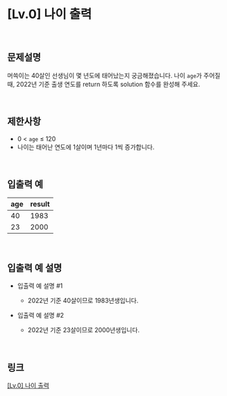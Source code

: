 # [Lv.0] 나이 출력

<br>

## 문제설명
머쓱이는 40살인 선생님이 몇 년도에 태어났는지 궁금해졌습니다. 나이 `age`가 주어질 때, 2022년 기준 출생 연도를 return 하도록 solution 함수를 완성해 주세요.

<br>

## 제한사항
- 0 < `age` ≤ 120
- 나이는 태어난 연도에 1살이며 1년마다 1씩 증가합니다.

<br>

## 입출력 예
| age | result |
|---|---|
| 40 | 1983 |
| 23 | 2000 |

<br>

## 입출력 예 설명
- 입출력 예 설명 #1
    - 2022년 기준 40살이므로 1983년생입니다.

- 입출력 예 설명 #2
    - 2022년 기준 23살이므로 2000년생입니다.

<br>

## 링크
[[Lv.0] 나이 출력](https://school.programmers.co.kr/learn/courses/30/lessons/120820)
